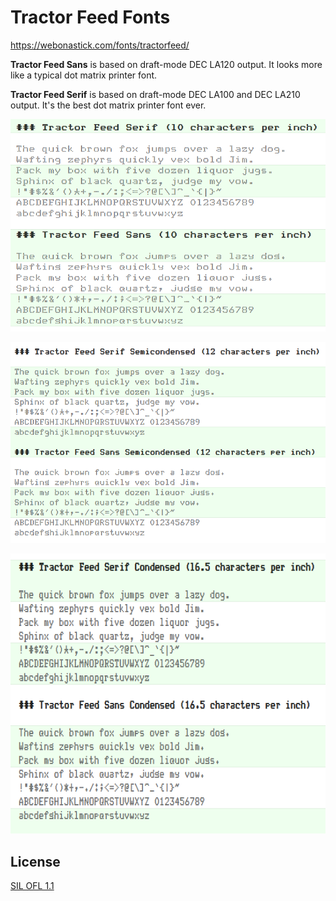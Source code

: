 # Tractor Feed Fonts

https://webonastick.com/fonts/tractorfeed/

**Tractor Feed Sans** is based on draft-mode DEC LA120 output.  It
looks more like a typical dot matrix printer font.

**Tractor Feed Serif** is based on draft-mode DEC LA100 and DEC LA210
output.  It's the best dot matrix printer font ever.

![Regular](images/10cpi.png "Regular - 10 characters per inch")

![Semicondensed](images/12cpi.png "Semicondensed - 12 characters per inch")

![Condensed](images/16cpi.png "Condensed - 16.5 characters per inch")

## License

[SIL OFL 1.1](LICENSE.md)
